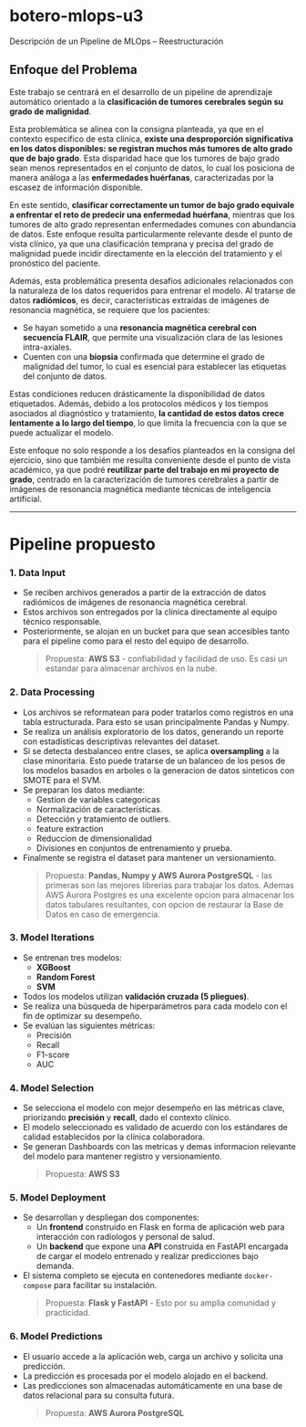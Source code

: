 # botero-mlops-u3
Descripción de un Pipeline de MLOps – Reestructuración 


## Enfoque del Problema

Este trabajo se centrará en el desarrollo de un pipeline de aprendizaje automático orientado a la **clasificación de tumores cerebrales según su grado de malignidad**.

Esta problemática se alinea con la consigna planteada, ya que en el contexto específico de esta clínica, **existe una desproporción significativa en los datos disponibles: se registran muchos más tumores de alto grado que de bajo grado**. Esta disparidad hace que los tumores de bajo grado sean menos representados en el conjunto de datos, lo cual los posiciona de manera análoga a las **enfermedades huérfanas**, caracterizadas por la escasez de información disponible.

En este sentido, **clasificar correctamente un tumor de bajo grado equivale a enfrentar el reto de predecir una enfermedad huérfana**, mientras que los tumores de alto grado representan enfermedades comunes con abundancia de datos. Este enfoque resulta particularmente relevante desde el punto de vista clínico, ya que una clasificación temprana y precisa del grado de malignidad puede incidir directamente en la elección del tratamiento y el pronóstico del paciente.

Además, esta problemática presenta desafíos adicionales relacionados con la naturaleza de los datos requeridos para entrenar el modelo. Al tratarse de datos **radiómicos**, es decir, características extraídas de imágenes de resonancia magnética, se requiere que los pacientes:

- Se hayan sometido a una **resonancia magnética cerebral con secuencia FLAIR**, que permite una visualización clara de las lesiones intra-axiales.
- Cuenten con una **biopsia** confirmada que determine el grado de malignidad del tumor, lo cual es esencial para establecer las etiquetas del conjunto de datos.

Estas condiciones reducen drásticamente la disponibilidad de datos etiquetados. Además, debido a los protocolos médicos y los tiempos asociados al diagnóstico y tratamiento, **la cantidad de estos datos crece lentamente a lo largo del tiempo**, lo que limita la frecuencia con la que se puede actualizar el modelo.

Este enfoque no solo responde a los desafíos planteados en la consigna del ejercicio, sino que también me resulta conveniente desde el punto de vista académico, ya que podré **reutilizar parte del trabajo en mi proyecto de grado**, centrado en la caracterización de tumores cerebrales a partir de imágenes de resonancia magnética mediante técnicas de inteligencia artificial.


---

# Pipeline propuesto


### 1. Data Input

- Se reciben archivos generados a partir de la extracción de datos radiómicos de imágenes de resonancia magnética cerebral.
- Estos archivos son entregados por la clínica directamente al equipo técnico responsable.
- Posteriormente, se alojan en un bucket para que sean accesibles tanto para el pipeline como para el resto del equipo de desarrollo.  
  > Propuesta: **AWS S3** - confiabilidad y facilidad de uso. Es casi un estandar para almacenar archivos en la nube.


### 2. Data Processing
- Los archivos se reformatean para poder tratarlos como registros en una tabla estructurada. Para esto se usan principalmente Pandas y Numpy. 
- Se realiza un análisis exploratorio de los datos, generando un reporte con estadísticas descriptivas relevantes del dataset.
- Si se detecta desbalanceo entre clases, se aplica **oversampling** a la clase minoritaria. Esto puede tratarse de un balanceo de los pesos de los modelos basados en arboles o la generacion de datos sinteticos con SMOTE para el SVM. 
- Se preparan los datos mediante:
  - Gestion de variables categoricas
  - Normalización de características.
  - Detección y tratamiento de outliers.
  - feature extraction
  - Reduccion de dimensionalidad
  - Divisiones en conjuntos de entrenamiento y prueba.
- Finalmente se registra el dataset para mantener un versionamiento.
    > Propuesta: **Pandas, Numpy y AWS Aurora PostgreSQL** - las primeras son las mejores librerias para trabajar los datos. Ademas AWS Aurora Postgres es una excelente opcion para almacenar los datos tabulares resultantes, con opcion de restaurar la Base de Datos en caso de emergencia.  

### 3. Model Iterations

- Se entrenan tres modelos:
  - **XGBoost**
  - **Random Forest**
  - **SVM**
- Todos los modelos utilizan **validación cruzada (5 pliegues)**.
- Se realiza una búsqueda de hiperparámetros para cada modelo con el fin de optimizar su desempeño.
- Se evalúan las siguientes métricas:
  - Precisión
  - Recall
  - F1-score
  - AUC


### 4. Model Selection

- Se selecciona el modelo con mejor desempeño en las métricas clave, priorizando **precisión** y **recall**, dado el contexto clínico. 
- El modelo seleccionado es validado de acuerdo con los estándares de calidad establecidos por la clínica colaboradora.
- Se generan Dashboards con las metricas y demas informacion relevante del modelo para mantener registro y versionamiento. 
    > Propuesta: **AWS S3** 



### 5. Model Deployment

- Se desarrollan y despliegan dos componentes:
  - Un **frontend** construido en Flask en forma de aplicación web para interacción con radiologos y personal de salud.
  - Un **backend** que expone una **API** construida en FastAPI encargada de cargar el modelo entrenado y realizar predicciones bajo demanda.
- El sistema completo se ejecuta en contenedores mediante `docker-compose` para facilitar su instalación.
    > Propuesta: **Flask y FastAPI** - Esto por su amplia comunidad y practicidad. 


### 6. Model Predictions

- El usuario accede a la aplicación web, carga un archivo y solicita una predicción.
- La predicción es procesada por el modelo alojado en el backend.
- Las predicciones son almacenadas automáticamente en una base de datos relacional para su consulta futura.  
  > Propuesta: **AWS Aurora PostgreSQL**
